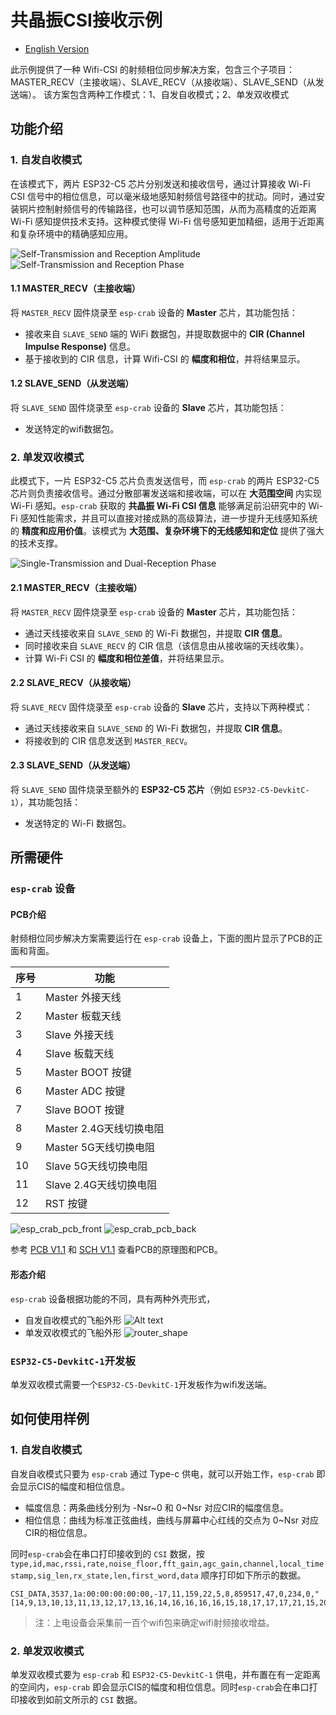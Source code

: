 # 共晶振CSI接收示例

* [English Version](./README.md)

此示例提供了一种 Wifi-CSI 的射频相位同步解决方案，包含三个子项目：MASTER_RECV（主接收端）、SLAVE_RECV（从接收端）、SLAVE_SEND（从发送端）。
该方案包含两种工作模式：1、自发自收模式；2、单发双收模式

## 功能介绍

### 1. 自发自收模式

在该模式下，两片 ESP32-C5 芯片分别发送和接收信号，通过计算接收 Wi-Fi CSI 信号中的相位信息，可以毫米级地感知射频信号路径中的扰动。同时，通过安装铜片控制射频信号的传输路径，也可以调节感知范围，从而为高精度的近距离 Wi-Fi 感知提供技术支持。这种模式使得 Wi-Fi 信号感知更加精细，适用于近距离和复杂环境中的精确感知应用。

![Self-Transmission and Reception Amplitude](<doc/img/Self-Transmission and Reception Amplitude.gif>)
![Self-Transmission and Reception Phase](<doc/img/Self-Transmission and Reception Phase.gif>)

#### 1.1 MASTER_RECV（主接收端）

将 `MASTER_RECV` 固件烧录至 `esp-crab` 设备的 **Master** 芯片，其功能包括：

* 接收来自 `SLAVE_SEND` 端的 WiFi 数据包，并提取数据中的 **CIR (Channel Impulse Response)** 信息。
* 基于接收到的 CIR 信息，计算 Wifi-CSI 的 **幅度和相位**，并将结果显示。

#### 1.2 SLAVE_SEND（从发送端）

将 `SLAVE_SEND` 固件烧录至 `esp-crab` 设备的 **Slave** 芯片，其功能包括：

* 发送特定的wifi数据包。

### 2. 单发双收模式

此模式下，一片 ESP32-C5 芯片负责发送信号，而 `esp-crab` 的两片 ESP32-C5 芯片则负责接收信号。通过分散部署发送端和接收端，可以在 **大范围空间** 内实现 Wi-Fi 感知。`esp-crab` 获取的 **共晶振 Wi-Fi CSI 信息** 能够满足前沿研究中的 Wi-Fi 感知性能需求，并且可以直接对接成熟的高级算法，进一步提升无线感知系统的 **精度和应用价值**。该模式为 **大范围、复杂环境下的无线感知和定位** 提供了强大的技术支撑。

![Single-Transmission and Dual-Reception Phase](<doc/img/Single-Transmission and Dual-Reception Phase.gif>)  

#### 2.1 MASTER_RECV（主接收端）

将 `MASTER_RECV` 固件烧录至 `esp-crab` 设备的 **Master** 芯片，其功能包括：

* 通过天线接收来自 `SLAVE_SEND` 的 Wi-Fi 数据包，并提取 **CIR 信息**。
* 同时接收来自 `SLAVE_RECV` 的 CIR 信息（该信息由从接收端的天线收集）。
* 计算 Wi-Fi CSI 的 **幅度和相位差值**，并将结果显示。

#### 2.2 SLAVE_RECV（从接收端）

将 `SLAVE_RECV` 固件烧录至 `esp-crab` 设备的 **Slave** 芯片，支持以下两种模式：

* 通过天线接收来自 `SLAVE_SEND` 的 Wi-Fi 数据包，并提取 **CIR 信息**。
* 将接收到的 CIR 信息发送到 `MASTER_RECV`。

#### 2.3 SLAVE_SEND（从发送端）

将 `SLAVE_SEND` 固件烧录至额外的 **ESP32-C5 芯片**（例如 `ESP32-C5-DevkitC-1`），其功能包括：

* 发送特定的 Wi-Fi 数据包。

## 所需硬件

### `esp-crab` 设备

#### PCB介绍  

射频相位同步解决方案需要运行在 `esp-crab` 设备上，下面的图片显示了PCB的正面和背面。

| 序号 | 功能                     |
|------|--------------------------|
| 1    | Master 外接天线          |
| 2    | Master 板载天线          |
| 3    | Slave 外接天线           |
| 4    | Slave 板载天线           |
| 5    | Master BOOT 按键         |
| 6    | Master ADC 按键          |
| 7    | Slave BOOT 按键          |
| 8    | Master 2.4G天线切换电阻  |
| 9    | Master 5G天线切换电阻    |
| 10   | Slave 5G天线切换电阻     |
| 11   | Slave 2.4G天线切换电阻   |
| 12   | RST 按键                 |

![esp_crab_pcb_front](doc/img/esp_crab_pcb_front.png)
![esp_crab_pcb_back](doc/img/esp_crab_pcb_back.jpg)

参考 [PCB V1.1](doc/PCB_ESP_CRAB_ESP32C5_V1_1.pdf) 和 [SCH V1.1](doc/SCH_ESP_CRAB_ESP32C5_V1_1.pdf) 查看PCB的原理图和PCB。

#### 形态介绍

`esp-crab` 设备根据功能的不同，具有两种外壳形式，

* 自发自收模式的飞船外形
![Alt text](doc/img/shape_style.png)
* 单发双收模式的飞船外形
![router_shape](doc/img/router_style.png)

### `ESP32-C5-DevkitC-1`开发板

单发双收模式需要一个`ESP32-C5-DevkitC-1`开发板作为wifi发送端。

## 如何使用样例

### 1. 自发自收模式

自发自收模式只要为 `esp-crab` 通过 Type-c 供电，就可以开始工作，`esp-crab` 即会显示CIS的幅度和相位信息。

* 幅度信息：两条曲线分别为 -Nsr~0 和 0~Nsr 对应CIR的幅度信息。
* 相位信息：曲线为标准正弦曲线，曲线与屏幕中心红线的交点为 0~Nsr 对应CIR的相位信息。

同时`esp-crab`会在串口打印接收到的 `CSI` 数据，按 `type,id,mac,rssi,rate,noise_floor,fft_gain,agc_gain,channel,local_timestamp,sig_len,rx_state,len,first_word,data` 顺序打印如下所示的数据。

```text
CSI_DATA,3537,1a:00:00:00:00:00,-17,11,159,22,5,8,859517,47,0,234,0,"[14,9,13,10,13,11,13,12,17,13,16,14,16,16,16,16,15,18,17,17,17,21,15,20,16,22,17,23,15,25,16,23,17,21,13,25,15,23,14,21,17,24,16,22,16,21,19,20,18,21,17,18,18,20,17,20,17,21,18,19,18,18,20,19,19,15,19,17,21,16,21,16,21,15,22,13,24,14,24,11,23,9,24,9,25,9,25,7,25,9,26,7,26,6,24,5,26,6,26,4,26,3,28,2,28,2,29,2,30,-1,28,-1,24,-3,0,0,0,0,0,0,-6,-28,-7,-28,-5,-28,-7,-28,-6,-28,-9,-26,-9,-26,-10,-27,-12,-27,-10,-24,-10,-23,-11,-25,-13,-24,-16,-22,-17,-25,-16,-22,-20,-21,-19,-20,-18,-23,-17,-19,-18,-16,-21,-19,-19,-17,-19,-17,-23,-18,-21,-17,-22,-13,-22,-13,-23,-14,-24,-14,-23,-12,-24,-14,-23,-13,-25,-12,-24,-11,-28,-12,-24,-11,-25,-10,-27,-10,-25,-12,-26,-10,-26,-10,-26,-12,-29,-11,-27,-12,-25,-11,-23,-13,-22,-12,-20,-14,-21,-13,-20,-13,-18,-11,-14,-13,-16,-11,-13,-11,-12,-10,-11,-11]"
```

> 注：上电设备会采集前一百个wifi包来确定wifi射频接收增益。

### 2. 单发双收模式

单发双收模式要为 `esp-crab` 和 `ESP32-C5-DevkitC-1` 供电，并布置在有一定距离的空间内，`esp-crab` 即会显示CIS的幅度和相位信息。同时`esp-crab`会在串口打印接收到如前文所示的 `CSI` 数据。
